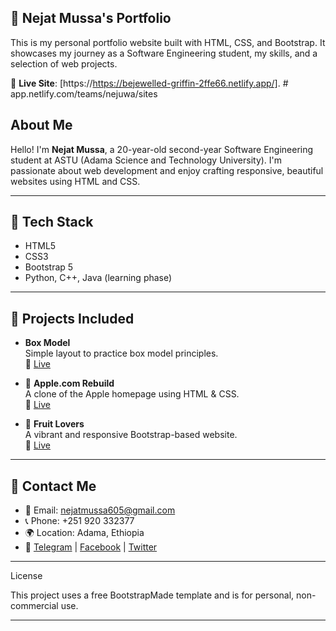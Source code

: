 ## 💼 Nejat Mussa's Portfolio

This is my personal portfolio website built with HTML, CSS, and Bootstrap. It showcases my journey as a Software Engineering student, my skills, and a selection of web projects.

🔗 **Live Site**: [https://https://bejewelled-griffin-2ffe66.netlify.app/].  # app.netlify.com/teams/nejuwa/sites

##  About Me

  Hello! I'm **Nejat Mussa**, a 20-year-old second-year Software Engineering student at ASTU (Adama Science and Technology University). I'm passionate about web development and enjoy crafting responsive, beautiful websites using HTML and CSS.

---

## 🚀 Tech Stack

- HTML5  
- CSS3  
- Bootstrap 5  
- Python, C++, Java (learning phase)

---

## 📂 Projects Included

-  **Box Model**  
  Simple layout to practice box model principles.  
  🔗 [Live](https://visionary-clafoutis-b5d3e2.netlify.app)

- 🍏 **Apple.com Rebuild**  
  A clone of the Apple homepage using HTML & CSS.  
  🔗 [Live](https://cerulean-squirrel-1d2b99.netlify.app)

- 🍓 **Fruit Lovers**  
  A vibrant and responsive Bootstrap-based website.  
  🔗 [Live](https://gentle-kulfi-a8f030.netlify.app)

---

## 📱 Contact Me

- 📧 Email: nejatmussa605@gmail.com  
- 📞 Phone: +251 920 332377  
- 🌍 Location: Adama, Ethiopia  
- 🔗 [Telegram](https://t.me/haysemm) | [Facebook](https://www.facebook.com/Ya%20Jebar) | [Twitter](https://x.com/NMussa1234)

---

 License

This project uses a free BootstrapMade template and is for personal, non-commercial use.

---
